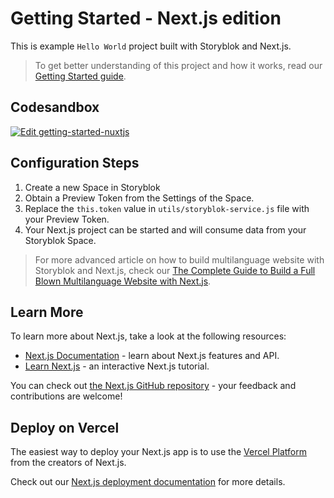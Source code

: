 # Getting Started - Next.js edition

This is example `Hello World` project built with Storyblok and Next.js.

> To get better understanding of this project and how it works, read our [Getting Started guide](https://www.storyblok.com/docs/guide/getting-started).

## Codesandbox

[![Edit getting-started-nuxtjs](https://codesandbox.io/static/img/play-codesandbox.svg)](https://codesandbox.io/s/github/storyblok/getting-started/tree/master/nextjs)

## Configuration Steps

1. Create a new Space in Storyblok
2. Obtain a Preview Token from the Settings of the Space.
3. Replace the `this.token` value in `utils/storyblok-service.js` file with your Preview Token.
4. Your Next.js project can be started and will consume data from your Storyblok Space.

> For more advanced article on how to build multilanguage website with Storyblok and Next.js, check our [The Complete Guide to Build a Full Blown Multilanguage Website with Next.js](https://www.storyblok.com/tp/next-js-react-guide).

## Learn More

To learn more about Next.js, take a look at the following resources:

- [Next.js Documentation](https://nextjs.org/docs) - learn about Next.js features and API.
- [Learn Next.js](https://nextjs.org/learn) - an interactive Next.js tutorial.

You can check out [the Next.js GitHub repository](https://github.com/vercel/next.js/) - your feedback and contributions are welcome!

## Deploy on Vercel

The easiest way to deploy your Next.js app is to use the [Vercel Platform](https://vercel.com/import?utm_medium=default-template&filter=next.js&utm_source=create-next-app&utm_campaign=create-next-app-readme) from the creators of Next.js.

Check out our [Next.js deployment documentation](https://nextjs.org/docs/deployment) for more details.
